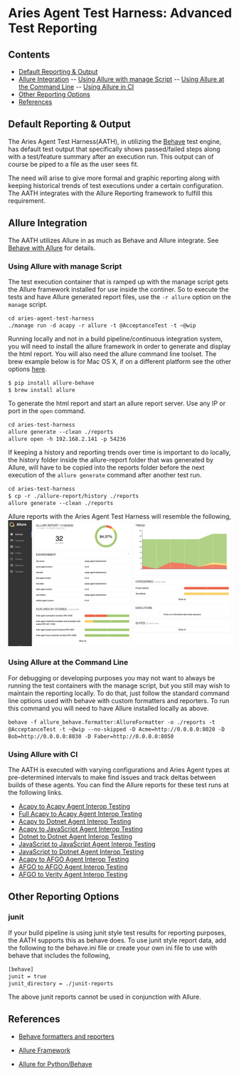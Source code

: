 # Aries Agent Test Harness: Advanced Test Reporting 
## Contents<!-- omit in toc -->
-  [Default Reporting & Output](#default-reporting-&-output)
-  [Allure Integration](#allure-integration)
--  [Using Allure with manage Script](#using-allure-with-manage-script)
--  [Using Allure at the Command Line](#using-allure-at-the-command-line)
--  [Using Allure in CI](#using-allure-in-ci)
-  [Other Reporting Options](#other-reporting-options)
-  [References](#references)

## Default Reporting & Output

The Aries Agent Test Harness(AATH), in utilizing the [Behave](https://behave.readthedocs.io/en/stable/index.html) test engine, has default test output that specifically shows passed/failed steps along with a test/feature summary after an execution run. This output can of course be piped to a file as the user sees fit.  

The need will arise to give more formal and graphic reporting along with keeping historical trends of test executions under a certain configuration. The AATH integrates with the Allure Reporting framework to fulfill this requirement.  

## Allure Integration
The AATH utilizes Allure in as much as Behave and Allure integrate. See [Behave with Allure](https://docs.qameta.io/allure/#_behave) for details.

### Using Allure with manage Script
The test execution container that is ramped up with the manage script gets the Allure framework installed for use inside the continer. So to execute the tests and have Allure generated report files, use the `-r allure` option on the `manage` script.
```
cd aries-agent-test-harness
./manage run -d acapy -r allure -t @AcceptanceTest -t ~@wip
```
 Running locally and not in a build pipeline/continuous integration system, you will need to install the allure framework in order to generate and display the html report. You will also need the allure command line toolset. The brew example below is for Mac OS X, if on a different platform see the other options [here](https://docs.qameta.io/allure/#_installing_a_commandline). 
```
$ pip install allure-behave
$ brew install allure
```

To generate the html report and start an allure report server. Use any IP or port in the `open` command. 
```
cd aries-test-harness
allure generate --clean ./reports
allure open -h 192.168.2.141 -p 54236
```
If keeping  a history and reporting trends over time is important to do locally, the history folder inside the allure-report folder that was generated by Allure, will have to be copied into the reports folder before the next execution of the `allure generate` command after another test run. 
```
cd aries-test-harness
$ cp -r ./allure-report/history ./reports
allure generate --clean ./reports
```
Allure reports with the Aries Agent Test Harness will resemble the following,
![Aries Agent Test Harness Reports](docs/assets/aath-reports/aath-allure-report.png)


### Using Allure at the Command Line
For debugging or developing purposes you may not want to always be running the test containers with the manage script, but you still may wish to maintain the reporting locally. To do that, just follow the standard command line options used with behave with custom formatters and reporters.  To run this command you will need to have Allure installed locally as above.
```
behave -f allure_behave.formatter:AllureFormatter -o ./reports -t @AcceptanceTest -t ~@wip --no-skipped -D Acme=http://0.0.0.0:8020 -D Bob=http://0.0.0.0:8030 -D Faber=http://0.0.0.0:8050
```
### Using Allure with CI
The AATH is executed with varying configurations and Aries Agent types at pre-determined intervals to make find issues and track deltas between builds of these agents. You can find the Allure reports for these test runs at the following links.

- [Acapy to Acapy Agent Interop Testing](https://allure.vonx.io/allure-docker-service-ui/projects/acapy/reports/latest)
- [Full Acapy to Acapy Agent Interop Testing](https://allure.vonx.io/allure-docker-service-ui/projects/acapy-full/reports/latest)
- [Acapy to Dotnet Agent Interop Testing](https://allure.vonx.io/allure-docker-service-ui/projects/acapy-b-dotnet/reports/latest)
- [Acapy to JavaScript Agent Interop Testing](https://allure.vonx.io/allure-docker-service-ui/projects/acapy-b-javascript/reports/latest)
- [Dotnet to Dotnet Agent Interop Testing](https://allure.vonx.io/allure-docker-service-ui/projects/dotnet/reports/latest)
- [JavaScript to JavaScript Agent Interop Testing](https://allure.vonx.io/allure-docker-service-ui/projects/javascript/reports/latest)
- [JavaScript to Dotnet Agent Interop Testing](https://allure.vonx.io/allure-docker-service-ui/projects/javascript-b-dotnet/reports/latest)
- [Acapy to AFGO Agent Interop Testing](https://allure.vonx.io/allure-docker-service-ui/projects/acapy-b-afgo/reports/latest)
- [AFGO to AFGO Agent Interop Testing](https://allure.vonx.io/allure-docker-service-ui/projects/afgo/reports/latest)
- [AFGO to Verity Agent Interop Testing](https://allure.vonx.io/allure-docker-service-ui/projects/acapy-b-verity/reports/latest)

## Other Reporting Options

  
### junit
If your build pipeline is using junit style test results for reporting purposes, the AATH supports this as behave does. To use junit style report data, add the following to the behave.ini file or create your own ini file to use with behave that includes the following, 
```
[behave]
junit = true
junit_directory = ./junit-reports
```
The above junit reports cannot be used in conjunction with Allure. 
  
## References

-  [Behave formatters and reporters](https://behave.readthedocs.io/en/latest/formatters.html)

-  [Allure Framework](https://github.com/allure-framework)

-  [Allure for Python/Behave](https://github.com/allure-framework/allure-python)